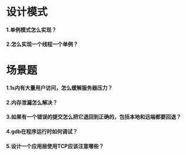 # 设计模式
#### 1.单例模式怎么实现？

#### 2.怎么实现一个线程一个单例？

# 场景题
#### 1.1s内有大量用户访问，怎么缓解服务器压力？

#### 2.内存泄漏怎么解决？

#### 3.如果有一个错误的提交怎么把它退回到正确的，包括本地和远端都要回退？

#### 4.gdb在程序运行时如何调试？

#### 5.设计一个应用层使用TCP应该注意哪些？
